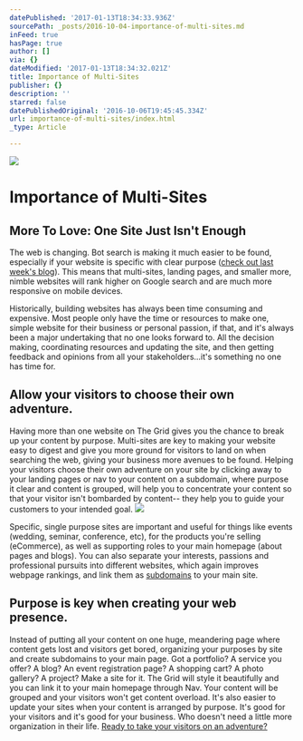 ```yaml
---
datePublished: '2017-01-13T18:34:33.936Z'
sourcePath: _posts/2016-10-04-importance-of-multi-sites.md
inFeed: true
hasPage: true
author: []
via: {}
dateModified: '2017-01-13T18:34:32.021Z'
title: Importance of Multi-Sites
publisher: {}
description: ''
starred: false
datePublishedOriginal: '2016-10-06T19:45:45.334Z'
url: importance-of-multi-sites/index.html
_type: Article

---
```

![](https://the-grid-user-content.s3-us-west-2.amazonaws.com/e1a0f44d-3c25-4504-86b9-e8bc6f4a7bc4.jpg)

# **Importance of Multi-Sites**

## More To Love: One Site Just Isn't Enough

The web is changing. Bot search is making it much easier to be found, especially if your website is specific with clear purpose ([check out last week's blog][0]). This means that multi-sites, landing pages, and smaller more, nimble websites will rank higher on Google search and are much more responsive on mobile devices.

Historically, building websites has always been time consuming and expensive. Most people only have the time or resources to make one, simple website for their business or personal passion, if that, and it's always been a major undertaking that no one looks forward to. All the decision making, coordinating resources and updating the site, and then getting feedback and opinions from all your stakeholders...it's something no one has time for.

## Allow your visitors to choose their own adventure.

Having more than one website on The Grid gives you the chance to break up your content by purpose. Multi-sites are key to making your website easy to digest and give you more ground for visitors to land on when searching the web, giving your business more avenues to be found. Helping your visitors choose their own adventure on your site by clicking away to your landing pages or nav to your content on a subdomain, where purpose it clear and content is grouped, will help you to concentrate your content so that your visitor isn't bombarded by content-- they help you to guide your customers to your intended goal.
![](https://the-grid-user-content.s3-us-west-2.amazonaws.com/749548f8-9181-4840-a7b5-e68f6be2079d.jpg)

Specific, single purpose sites are important and useful for things like events (wedding, seminar, conference, etc), for the products you're selling (eCommerce), as well as supporting roles to your main homepage (about pages and blogs). You can also separate your interests, passions and professional pursuits into different websites, which again improves webpage rankings, and link them as [subdomains][1] to your main site.

## Purpose is key when creating your web presence.

Instead of putting all your content on one huge, meandering page where content gets lost and visitors get bored, organizing your purposes by site and create subdomains to your main page. Got a portfolio? A service you offer? A blog? An event registration page? A shopping cart? A photo gallery? A project? Make a site for it. The Grid will style it beautifully and you can link it to your main homepage through Nav. Your content will be grouped and your visitors won't get content overload. It's also easier to update your sites when your content is arranged by purpose. It's good for your visitors and it's good for your business. Who doesn't need a little more organization in their life.
[Ready to take your visitors on an adventure?][2]

[0]: https://blog.thegrid.io/the-wizard-of-gridsites-molly-your-new-ai-bff
[1]: http://help.thegrid.io/article/299-set-up-a-subdomain
[2]: https://plans.thegrid.io/pro/
